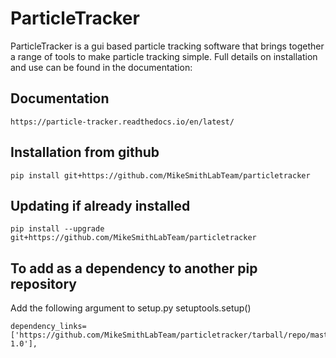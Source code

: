 # ParticleTracker

ParticleTracker is a gui based particle tracking software that brings together a range of tools to make particle tracking simple. Full details on installation and use can be found in the documentation:

## Documentation 
    https://particle-tracker.readthedocs.io/en/latest/

## Installation from github
    pip install git+https://github.com/MikeSmithLabTeam/particletracker
    
## Updating if already installed
    pip install --upgrade git+https://github.com/MikeSmithLabTeam/particletracker
    
## To add as a dependency to another pip repository
Add the following argument to setup.py setuptools.setup()

    dependency_links=['https://github.com/MikeSmithLabTeam/particletracker/tarball/repo/master#egg=package-1.0'],
